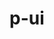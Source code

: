 ---
layout: home

title: p-ui
editLink: true
lastUpdated: true
hero:
  name: p-ui
  text: Vue3企业级中后台组件库
  tagline: 组件库描述 / SLOGAN
  image:
    src: /logo.png
    alt: p-ui
  actions:
    - theme: brand
      text: 快速开始
      link: /guide/
    - theme: alt
      text: 组件
      link: /components/foo
features:
  - icon: ✈️
    title: 功能/特点 3。
    details: 功能/特点 3 具体描述信息。
---